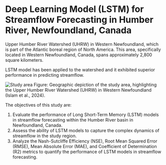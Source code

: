 # Deep Learning Model (LSTM) for Streamflow Forecasting in Humber River, Newfoundland, Canada
Upper Humber River Watershed (UHRW) in Western Newfoundland, which is part of the Atlantic boreal region of North America. This area, specifically located in Western Newfoundland, Canada, spans approximately 2,800 square kilometers.

LSTM model has been applied to the watershed and it exhibited superior performance in predicting streamflow. 

![Study area](https://github.com/kzislam/Streamflow-Prediction-using-LSTM-model/assets/107346903/7ac3a39e-6b82-4761-b739-7a43830cefdb)
Figure: Geographic depiction of the study area, highlighting the Upper Humber River Watershed (UHRW) in Western Newfoundland (Islam et al., 2024).

The objectives of this study are:

1.	Evaluate the performance of Long Short-Term Memory (LSTM) models in streamflow forecasting within the Humber River basin in Newfoundland, Canada.
2.	Assess the ability of LSTM models to capture the complex dynamics of streamflow in the study region.
3.	Analyze the Nash-Sutcliffe Efficiency (NSE), Root Mean Squared Error (RMSE), Mean Absolute Error (MAE), and Coefficient of Determination (R2) metrics to quantify the performance of LSTM models in streamflow forecasting.
